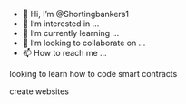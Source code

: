 - 👋 Hi, I’m @Shortingbankers1
- 👀 I’m interested in ...
- 🌱 I’m currently learning ...
- 💞️ I’m looking to collaborate on ...
- 📫 How to reach me ...

<!---
Shortingbankers1/Shortingbankers1 is a ✨ special ✨ repository because its `README.md` (this file) appears on your GitHub profile.
You can click the Preview link to take a look at your changes.
---> looking to learn how to code smart contracts
create websites
